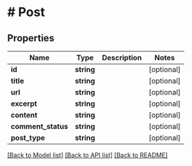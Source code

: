 # # Post

## Properties

Name | Type | Description | Notes
------------ | ------------- | ------------- | -------------
**id** | **string** |  | [optional]
**title** | **string** |  | [optional]
**url** | **string** |  | [optional]
**excerpt** | **string** |  | [optional]
**content** | **string** |  | [optional]
**comment_status** | **string** |  | [optional]
**post_type** | **string** |  | [optional]

[[Back to Model list]](../../README.md#models) [[Back to API list]](../../README.md#endpoints) [[Back to README]](../../README.md)
